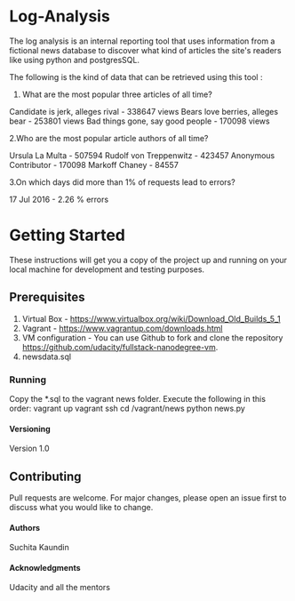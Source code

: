# Log-Analysis
The log analysis is an internal reporting tool that uses information from a fictional news database to discover what kind of articles  the site's readers like using python and postgresSQL. 

The following is the kind of data that can be retrieved using this tool :

1. What are the most popular three articles of all time?

Candidate is jerk, alleges rival - 338647 views
Bears love berries, alleges bear - 253801 views
Bad things gone, say good people - 170098 views


2.Who are the most popular article authors of all time?

Ursula La Multa - 507594
Rudolf von Treppenwitz - 423457
Anonymous Contributor - 170098
Markoff Chaney - 84557


3.On which days did more than 1% of requests lead to errors?

17 Jul 2016 - 2.26 % errors



# Getting Started
These instructions will get you a copy of the project up and running on your local machine for development and testing purposes. 

## Prerequisites
1. Virtual Box - https://www.virtualbox.org/wiki/Download_Old_Builds_5_1
2. Vagrant - https://www.vagrantup.com/downloads.html
3. VM configuration -  You can use Github to fork and clone the repository https://github.com/udacity/fullstack-nanodegree-vm.
4. newsdata.sql 

### Running
Copy the *.sql to the vagrant news folder. 
Execute the following in this order:
vagrant up
vagrant ssh 
cd /vagrant/news
python news.py

#### Versioning
Version 1.0 

## Contributing
Pull requests are welcome. For major changes, please open an issue first to discuss what you would like to change.


#### Authors
Suchita Kaundin 

#### Acknowledgments
Udacity and all the mentors 
